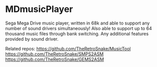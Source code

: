 # MDmusicPlayer
Sega Mega Drive music player, written in 68k and able to support any number of sound drivers simultaneously! Also able to support up to 64 thousand music files through bank switching. Any additional features provided by sound driver.

Related repos:
https://github.com/TheRetroSnake/MusicTool
https://github.com/TheRetroSnake/SMPS2ASM
https://github.com/TheRetroSnake/GEMS2ASM
